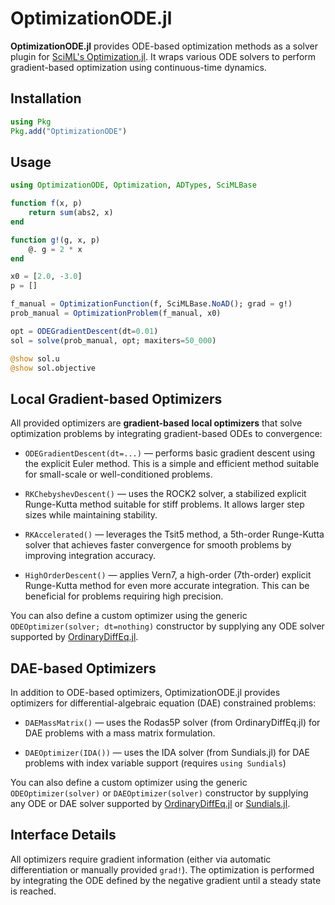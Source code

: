 # OptimizationODE.jl

**OptimizationODE.jl** provides ODE-based optimization methods as a solver plugin for [SciML's Optimization.jl](https://github.com/SciML/Optimization.jl). It wraps various ODE solvers to perform gradient-based optimization using continuous-time dynamics.

## Installation

```julia
using Pkg
Pkg.add("OptimizationODE")
```

## Usage

```julia
using OptimizationODE, Optimization, ADTypes, SciMLBase

function f(x, p)
    return sum(abs2, x)
end

function g!(g, x, p)
    @. g = 2 * x
end

x0 = [2.0, -3.0]
p = []

f_manual = OptimizationFunction(f, SciMLBase.NoAD(); grad = g!)
prob_manual = OptimizationProblem(f_manual, x0)

opt = ODEGradientDescent(dt=0.01)
sol = solve(prob_manual, opt; maxiters=50_000)

@show sol.u
@show sol.objective
```

## Local Gradient-based Optimizers

All provided optimizers are **gradient-based local optimizers** that solve optimization problems by integrating gradient-based ODEs to convergence:

* `ODEGradientDescent(dt=...)` — performs basic gradient descent using the explicit Euler method. This is a simple and efficient method suitable for small-scale or well-conditioned problems.

* `RKChebyshevDescent()` — uses the ROCK2 solver, a stabilized explicit Runge-Kutta method suitable for stiff problems. It allows larger step sizes while maintaining stability.

* `RKAccelerated()` — leverages the Tsit5 method, a 5th-order Runge-Kutta solver that achieves faster convergence for smooth problems by improving integration accuracy.

* `HighOrderDescent()` — applies Vern7, a high-order (7th-order) explicit Runge-Kutta method for even more accurate integration. This can be beneficial for problems requiring high precision.

You can also define a custom optimizer using the generic `ODEOptimizer(solver; dt=nothing)` constructor by supplying any ODE solver supported by [OrdinaryDiffEq.jl](https://docs.sciml.ai/DiffEqDocs/stable/solvers/ode_solve/).

## DAE-based Optimizers

In addition to ODE-based optimizers, OptimizationODE.jl provides optimizers for differential-algebraic equation (DAE) constrained problems:

* `DAEMassMatrix()` — uses the Rodas5P solver (from OrdinaryDiffEq.jl) for DAE problems with a mass matrix formulation.

* `DAEOptimizer(IDA())` — uses the IDA solver (from Sundials.jl) for DAE problems with index variable support (requires `using Sundials`)

You can also define a custom optimizer using the generic `ODEOptimizer(solver)` or `DAEOptimizer(solver)` constructor by supplying any ODE or DAE solver supported by [OrdinaryDiffEq.jl](https://docs.sciml.ai/DiffEqDocs/stable/solvers/ode_solve/) or [Sundials.jl](https://github.com/SciML/Sundials.jl).

## Interface Details

All optimizers require gradient information (either via automatic differentiation or manually provided `grad!`). The optimization is performed by integrating the ODE defined by the negative gradient until a steady state is reached.

